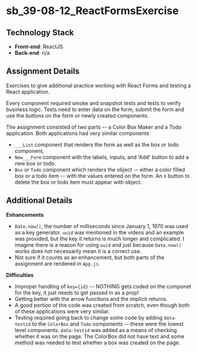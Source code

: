 # sb_39-08-12_ReactFormsExercise
 
## Technology Stack
- **Front-end**: ReactJS
- **Back-end**: n/a

## Assignment Details

Exercises to give additional practice working with React Forms and testing a React application. 

Every component required smoke and snapshot tests and tests to verify business logic. Tests need to enter data on the form, submit the form and use the buttons on the form or newly created components.

The assignment consisted of two parts -- a Color Box Maker and a Todo application. Both applications had very similar components 
- `___List` component that renders the form as well as the box or todo component,
- `New___Form` component with the labels, inputs, and 'Add' button to add a new box or todo.
- `Box` or `Todo` component which renders the object -- either a color filled box or a todo item -- with the values entered on the form. An `X` button to delete the box or todo item must appear with object.


## Additional Details

**Enhancements**
- `Date.now()`, the number of milliseconds since January 1, 1970 was used as a key generator. `uuid` was mentioned in the videos and an example was provided, but the key it returns is much longer and complicated. I imagine there is a reason for using `uuid` and just because `Date.now()` works does not necessarily mean it is a correct use. 
- Not sure if it counts as an enhancement, but both parts of the assignment are rendered in `App.js`.

**Difficulties**
- Improper handling of `key={id}` -- NOTHING gets coded on the componet for the key, it just needs to get passed in as a prop! 
- Getting better with the arrow functions and the implicit returns. 
- A good portion of the code was created from scratch, even though both of these applications were very similar. 
- Testing required going back to change some code by adding `data-testid` to the `ColorBox` and `Todo` components -- these were the lowest level components. `data-testid` was added as a means of checking whether it was on the page. The ColorBox did not have text and some method was needed to test whether a box was created on the page.

